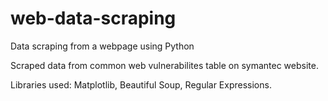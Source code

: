 # web-data-scraping

Data scraping from a webpage using Python

Scraped data from common web vulnerabilites table on symantec website.

Libraries used: Matplotlib, Beautiful Soup, Regular Expressions.
